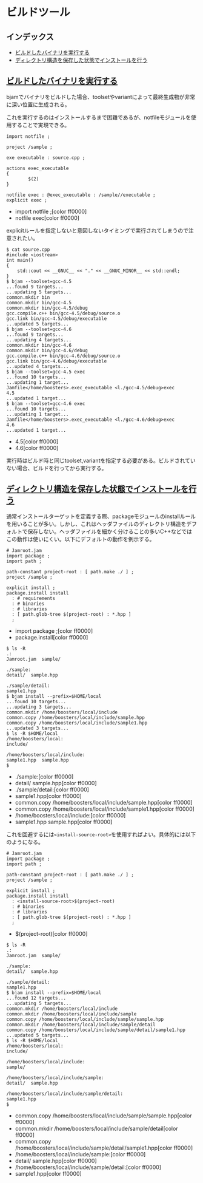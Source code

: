 # ビルドツール

## インデックス

- [ビルドしたバイナリを実行する](#execute)
- [ディレクトリ構造を保存した状態でインストールを行う](#install-with-saved-directory)


## <a name="execute" href="#execute">ビルドしたバイナリを実行する</a>

bjamでバイナリをビルドした場合、toolsetやvariantによって最終生成物が非常に深い位置に生成される。

これを実行するのはインストールするまで困難であるが、notfileモジュールを使用することで実現できる。

```
import notfile ;
 
project /sample ;
 
exe executable : source.cpp ;
  
actions exec_executable
{
        $(2)
}
 
notfile exec : @exec_executable : /sample//executable ;
explicit exec ;
```
* import notfile ;[color ff0000]
* notfile exec[color ff0000]

explicitルールを指定しないと意図しないタイミングで実行されてしまうので注意されたい。

```
$ cat source.cpp
#include <iostream>
int main()
{
    std::cout << __GNUC__ << "." << __GNUC_MINOR__ << std::endl;
}
$ bjam --toolset=gcc-4.5
...found 9 targets...
...updating 5 targets...
common.mkdir bin
common.mkdir bin/gcc-4.5
common.mkdir bin/gcc-4.5/debug
gcc.compile.c++ bin/gcc-4.5/debug/source.o
gcc.link bin/gcc-4.5/debug/executable
...updated 5 targets...
$ bjam --toolset=gcc-4.6
...found 9 targets...
...updating 4 targets...
common.mkdir bin/gcc-4.6
common.mkdir bin/gcc-4.6/debug
gcc.compile.c++ bin/gcc-4.6/debug/source.o
gcc.link bin/gcc-4.6/debug/executable
...updated 4 targets...
$ bjam --toolset=gcc-4.5 exec
...found 10 targets...
...updating 1 target...
Jamfile</home/boosters>.exec_executable <l./gcc-4.5/debug>exec
4.5
...updated 1 target...
$ bjam --toolset=gcc-4.6 exec
...found 10 targets...
...updating 1 target...
Jamfile</home/boosters>.exec_executable <l./gcc-4.6/debug>exec
4.6
...updated 1 target...
```
* 4.5[color ff0000]
* 4.6[color ff0000]

実行時はビルド時と同じtoolset,variantを指定する必要がある。ビルドされていない場合、ビルドを行ってから実行する。


## <a name="install-with-saved-directory" href="#install-with-saved-directory">ディレクトリ構造を保存した状態でインストールを行う</a>

通常インストールターゲットを定義する際、packageモジュールのinstallルールを用いることが多い。しかし、これはヘッダファイルのディレクトリ構造をデフォルトで保存しない。ヘッダファイルを細かく分けることの多いC++などではこの動作は使いにくい。以下にデフォルトの動作を例示する。

```
# Jamroot.jam
import package ;
import path ;

path-constant project-root : [ path.make ./ ] ;
project /sample ;

explicit install ;
package.install install
  : # requirements
  : # binaries
  : # libraries
  : [ path.glob-tree $(project-root) : *.hpp ]
  ;
```
* import package ;[color ff0000]
* package.install[color ff0000]


```
$ ls -R
.:
Jamroot.jam  sample/

./sample:
detail/  sample.hpp

./sample/detail:
sample1.hpp
$ bjam install --prefix=$HOME/local
...found 10 targets...
...updating 3 targets...
common.mkdir /home/boosters/local/include
common.copy /home/boosters/local/include/sample.hpp
common.copy /home/boosters/local/include/sample1.hpp
...updated 3 targets...
$ ls -R $HOME/local
/home/boosters/local:
include/

/home/boosters/local/include:
sample1.hpp  sample.hpp
$
```
* ./sample:[color ff0000]
* detail/  sample.hpp[color ff0000]
* ./sample/detail:[color ff0000]
* sample1.hpp[color ff0000]
* common.copy /home/boosters/local/include/sample.hpp[color ff0000]
* common.copy /home/boosters/local/include/sample1.hpp[color ff0000]
* /home/boosters/local/include:[color ff0000]
* sample1.hpp  sample.hpp[color ff0000]


これを回避するには`<install-source-root>`を使用すればよい。具体的には以下のようになる。

```
# Jamroot.jam
import package ;
import path ;

path-constant project-root : [ path.make ./ ] ;
project /sample ;

explicit install ;
package.install install
  : <install-source-root>$(project-root)
  : # binaries
  : # libraries
  : [ path.glob-tree $(project-root) : *.hpp ]
  ;
```
* <install-source-root>$(project-root)[color ff0000]


```
$ ls -R
.:
Jamroot.jam  sample/

./sample:
detail/  sample.hpp

./sample/detail:
sample1.hpp
$ bjam install --prefix=$HOME/local
...found 12 targets...
...updating 5 targets...
common.mkdir /home/boosters/local/include
common.mkdir /home/boosters/local/include/sample
common.copy /home/boosters/local/include/sample/sample.hpp
common.mkdir /home/boosters/local/include/sample/detail
common.copy /home/boosters/local/include/sample/detail/sample1.hpp
...updated 5 targets...
$ ls -R $HOME/local
/home/boosters/local:
include/

/home/boosters/local/include:
sample/

/home/boosters/local/include/sample:
detail/  sample.hpp

/home/boosters/local/include/sample/detail:
sample1.hpp
$
```
* common.copy /home/boosters/local/include/sample/sample.hpp[color ff0000]
* common.mkdir /home/boosters/local/include/sample/detail[color ff0000]
* common.copy /home/boosters/local/include/sample/detail/sample1.hpp[color ff0000]
* /home/boosters/local/include/sample:[color ff0000]
* detail/  sample.hpp[color ff0000]
* /home/boosters/local/include/sample/detail:[color ff0000]
* sample1.hpp[color ff0000]


